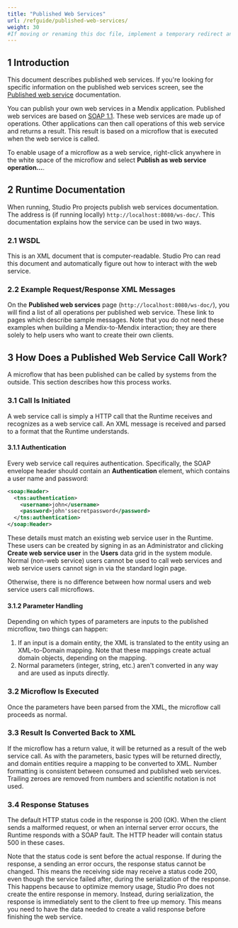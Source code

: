 ```yaml
---
title: "Published Web Services"
url: /refguide/published-web-services/
weight: 30
#If moving or renaming this doc file, implement a temporary redirect and let the respective team know they should update the URL in the product. See Mapping to Products for more details.
---
```


## 1 Introduction

This document describes published web services. If you're looking for specific information on the published web services screen, see the [Published web service](/refguide/published-web-service/) documentation.

You can publish your own web services in a Mendix application. Published web services are based on [SOAP 1.1](https://www.w3.org/TR/2000/NOTE-SOAP-20000508/). These web services are made up of operations. Other applications can then call operations of this web service and returns a result. This result is based on a microflow that is executed when the web service is called.

To enable usage of a microflow as a web service, right-click anywhere in the white space of the microflow and select **Publish as web service operation...**.

## 2 Runtime Documentation

When running, Studio Pro projects publish web services documentation. The address is (if running locally) `http://localhost:8080/ws-doc/`. This documentation explains how the service can be used in two ways.

### 2.1 WSDL

This is an XML document that is computer-readable. Studio Pro can read this document and automatically figure out how to interact with the web service.

### 2.2 Example Request/Response XML Messages

On the **Published web services** page (`http://localhost:8080/ws-doc/`), you will find a list of all operations per published web service. These link to pages which describe sample messages. Note that you do not need these examples when building a Mendix-to-Mendix interaction; they are there solely to help users who want to create their own clients.

## 3 How Does a Published Web Service Call Work?

A microflow that has been published can be called by systems from the outside. This section describes how this process works.

### 3.1 Call Is Initiated

A web service call is simply a HTTP call that the Runtime receives and recognizes as a web service call. An XML message is received and parsed to a format that the Runtime understands.

#### 3.1.1 Authentication

Every web service call requires authentication. Specifically, the SOAP envelope header should contain an **Authentication** element, which contains a user name and password:

```xml
<soap:Header>
  <tns:authentication>
    <username>john</username>
    <password>john'ssecretpassword</password>
  </tns:authentication>
</soap:Header>
```

These details must match an existing web service user in the Runtime. These users can be created by signing in as an Administrator and clicking **Create web service user** in the **Users** data grid in the system module. Normal (non-web service) users cannot be used to call web services and web service users cannot sign in via the standard login page.

Otherwise, there is no difference between how normal users and web service users call microflows.

#### 3.1.2 Parameter Handling

Depending on which types of parameters are inputs to the published microflow, two things can happen:

1. If an input is a domain entity, the XML is translated to the entity using an XML-to-Domain mapping. Note that these mappings create actual domain objects, depending on the mapping.
2. Normal parameters (integer, string, etc.) aren't converted in any way and are used as inputs directly.

### 3.2 Microflow Is Executed

Once the parameters have been parsed from the XML, the microflow call proceeds as normal.

### 3.3 Result Is Converted Back to XML

If the microflow has a return value, it will be returned as a result of the web service call. As with the parameters, basic types will be returned directly, and domain entities require a mapping to be converted to XML. Number formatting is consistent between consumed and published web services. Trailing zeroes are removed from numbers and scientific notation is not used.

### 3.4 Response Statuses

The default HTTP status code in the response is 200 (OK). When the client sends a malformed request, or when an internal server error occurs, the Runtime responds with a SOAP fault. The HTTP header will contain status 500 in these cases.

Note that the status code is sent before the actual response. If during the response, a sending an error occurs, the response status cannot be changed. This means the receiving side may receive a status code 200, even though the service failed after, during the serialization of the response. This happens because to optimize memory usage, Studio Pro does not create the entire response in memory. Instead, during serialization, the response is immediately sent to the client to free up memory. This means you need to have the data needed to create a valid response before finishing the web service.
